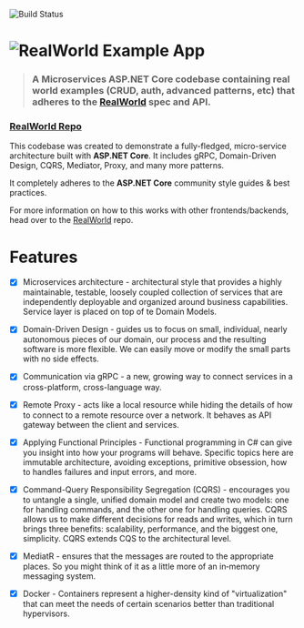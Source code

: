 ![Build Status](https://travis-ci.com/profjordanov/realworld-microservices.svg?branch=master)

# ![RealWorld Example App](https://raw.githubusercontent.com/profjordanov/realworld-microservices/master/docs/logo.png)

> ### A Microservices ASP.NET Core codebase containing real world examples (CRUD, auth, advanced patterns, etc) that adheres to the [RealWorld](https://github.com/gothinkster/realworld) spec and API.


### [RealWorld Repo](https://github.com/gothinkster/realworld)


This codebase was created to demonstrate a fully-fledged, micro-service architecture built with **ASP.NET Core**. It includes gRPC, Domain-Driven Design, CQRS, Mediator, Proxy, and many more patterns.

It completely adheres to the **ASP.NET Core** community style guides & best practices.

For more information on how to this works with other frontends/backends, head over to the [RealWorld](https://github.com/gothinkster/realworld) repo.

# Features

- [x] Microservices architecture - architectural style that provides a highly maintainable, testable, loosely coupled collection of services that are independently deployable and organized around business capabilities. Service layer is placed on top of te Domain Models. 

- [x] Domain-Driven Design - guides us to focus on small, individual, nearly autonomous pieces of our domain, our process and the resulting software is more flexible. We can easily move or modify the small parts with no side effects.

- [x] Communication via gRPC - a new, growing way to connect services in a cross-platform, cross-language way. 

- [x] Remote Proxy - acts like a local resource while hiding the details of how to connect to a remote resource over a network. It behaves as API gateway between the client and services.

- [x] Applying Functional Principles - Functional programming in C# can give you insight into how your programs will behave. Specific topics here are immutable architecture, avoiding exceptions, primitive obsession, how to handles failures and input errors, and more.

- [x] Command-Query Responsibility Segregation (CQRS) - encourages you to untangle a single, unified domain model and create two models: one for handling commands, and the other one for handling queries. CQRS allows us to make different decisions for reads and writes, which in turn brings three benefits: scalability, performance, and the biggest one, simplicity. CQRS extends CQS to the architectural level.

- [x] MediatR - ensures that the messages are routed to the appropriate places. So you might think of it as a little more of an in‑memory messaging system.

- [x] Docker - Containers represent a higher-density kind of "virtualization" that can meet the needs of certain scenarios better than traditional hypervisors.
